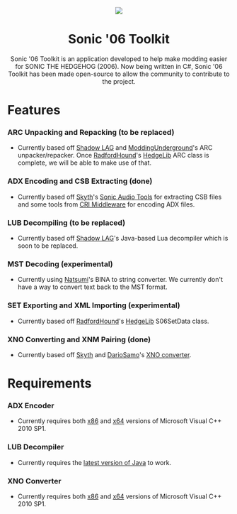 <p align="center">
    <a href="https://github.com/HyperPolygon64/Sonic-06-Toolkit/blob/master/">
        <img src="https://github.com/HyperPolygon64/Sonic-06-Toolkit/blob/master/logo_small.png" />
    </a>
</p>

<h1 align="center">Sonic '06 Toolkit</h1>

<p align="center">Sonic '06 Toolkit is an application developed to help make modding easier for SONIC THE HEDGEHOG (2006). Now being written in C#, Sonic '06 Toolkit has been made open-source to allow the community to contribute to the project.</p>

# Features
### ARC Unpacking and Repacking (to be replaced)
- Currently based off [Shadow LAG](https://github.com/lllsondowlll) and [ModdingUnderground](https://www.youtube.com/user/ModdingUnderground)'s ARC unpacker/repacker. Once [RadfordHound](https://github.com/Radfordhound)'s [HedgeLib](https://github.com/Radfordhound/HedgeLib) ARC class is complete, we will be able to make use of that.

### ADX Encoding and CSB Extracting (done)
- Currently based off [Skyth](https://github.com/blueskythlikesclouds)'s [Sonic Audio Tools](https://github.com/blueskythlikesclouds/SonicAudioTools) for extracting CSB files and some tools from [CRI Middleware](https://www.criware.com/en/) for encoding ADX files.

### LUB Decompiling (to be replaced)
- Currently based off [Shadow LAG](https://github.com/lllsondowlll)'s Java-based Lua decompiler which is soon to be replaced.

### MST Decoding (experimental)
- Currently using [Natsumi](https://github.com/TheRetroSnake)'s BINA to string converter. We currently don't have a way to convert text back to the MST format. 

### SET Exporting and XML Importing (experimental)
- Currently based off [RadfordHound](https://github.com/Radfordhound)'s [HedgeLib](https://github.com/Radfordhound/HedgeLib) S06SetData class.

### XNO Converting and XNM Pairing (done)
- Currently based off [Skyth](https://github.com/blueskythlikesclouds) and [DarioSamo](https://github.com/DarioSamo)'s [XNO converter](https://github.com/blueskythlikesclouds/SkythTools/blob/master/Sonic%20'06/xno2dae.exe).

# Requirements
### ADX Encoder
- Currently requires both [x86](https://www.microsoft.com/de-de/download/details.aspx?id=8328) and [x64](https://www.microsoft.com/en-us/download/details.aspx?id=13523) versions of Microsoft Visual C++ 2010 SP1.

### LUB Decompiler
- Currently requires the [latest version of Java](https://www.java.com/en/download/) to work.

### XNO Converter
- Currently requires both [x86](https://www.microsoft.com/de-de/download/details.aspx?id=8328) and [x64](https://www.microsoft.com/en-us/download/details.aspx?id=13523) versions of Microsoft Visual C++ 2010 SP1.
